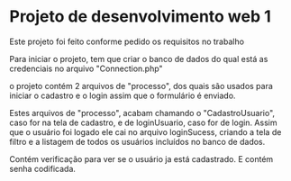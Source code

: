 # Projeto de desenvolvimento web 1

Este projeto foi feito conforme pedido os requisitos no trabalho

Para iniciar o projeto, tem que criar o banco de dados do qual está as credenciais no arquivo "Connection.php"

o projeto contém 2 arquivos de "processo", dos quais são usados para iniciar o cadastro e o login assim que o formulário é enviado.

Estes arquivos de "processo", acabam chamando o "CadastroUsuario", caso for na tela de cadastro, e de loginUsuario, caso for de login. Assim que o usuário foi logado ele cai no arquivo loginSucess, 
criando a tela de filtro e a listagem de todos os usuários incluídos no banco de dados.

Contém verificação para ver se o usuário ja está cadastrado. E contém senha codificada.
